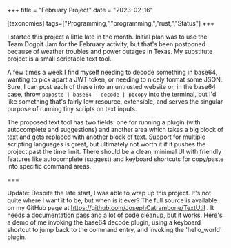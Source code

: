 +++
title = "February Project"
date = "2023-02-16"

[taxonomies]
tags=["Programming,","programming,","rust,","Status"]
+++

<!-- wp:paragraph -->

I started this project a little late in the month. Initial plan was to use the Team Dogpit Jam for the February activity, but that's been postponed because of weather troubles and power outages in Texas. My substitute project is a small scriptable text tool.

<!-- /wp:paragraph -->

<!-- wp:paragraph -->

A few times a week I find myself needing to decode something in base64, wanting to pick apart a JWT token, or needing to nicely format some JSON. Sure, I can post each of these into an untrusted website or, in the base64 case, throw `pbpaste | base64 --decode | pbcopy` into the terminal, but I'd like something that's fairly low resource, extensible, and serves the singular purpose of running tiny scripts on text inputs.

<!-- /wp:paragraph -->

<!-- wp:paragraph -->

The proposed text tool has two fields: one for running a plugin (with autocomplete and suggestions) and another area which takes a big block of text and gets replaced with another block of text. Support for multiple scripting languages is great, but ultimately not worth it if it pushes the project past the time limit. There should be a clean, minimal UI with friendly features like autocomplete (suggest) and keyboard shortcuts for copy/paste into specific command areas.

<!-- /wp:paragraph -->

<!-- wp:paragraph -->

===

<!-- /wp:paragraph -->

<!-- wp:paragraph -->

Update: Despite the late start, I was able to wrap up this project. It's not quite where I want it to be, but when is it ever? The full source is available on my GitHub page at https://github.com/JosephCatrambone/TextUtil . It needs a documentation pass and a lot of code cleanup, but it works. Here's a demo of me invoking the base64 decode plugin, using a keyboard shortcut to jump back to the command entry, and invoking the 'hello_world' plugin.

<!-- /wp:paragraph -->

<!-- wp:video {"id":1435} -->

[](https://www.josephcatrambone.com/wp-content/uploads/textutil_app_2023-02-15_21-03-07.mp4)

<!-- /wp:video -->
